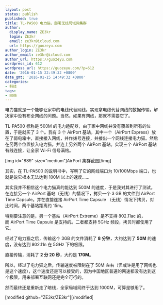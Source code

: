```yaml
---
layout: post
status: publish
published: true
title: TL-PA500 电力猫，部署无线局域网集群
author:
  display_name: ZE3kr
  login: ZE3kr
  email: ze3kr@icloud.com
  url: https://guozeyu.com
author_login: ZE3kr
author_email: ze3kr@icloud.com
author_url: https://guozeyu.com
wordpress_id: 612
wordpress_url: https://guozeyu.com/?p=612
date: '2016-01-15 22:49:32 +0800'
date_gmt: '2016-01-15 14:49:32 +0800'
categories:
- 科技
tags:
- 网络
---
```

<p>电力猫就是一个能够让家中的电线代替网线，实现拿电缆代替网线的数据传输，解决家中没有布全网线的问题。当然，如果有网线，那就不需要它了。</p>
<p>TL-PA500 标称是 500M 的电力适配器，由于家中网线并没有覆盖到所有的位置，于是就买了 3 个。我有 3 个 AirPort 基站，其中一个（AirPort Express）放在了弱电箱中，直接接入网线，并作拨号连接，并接出一个网线连接电力猫。然后在另两个位置接入电力猫，并连上另外两个 AirPort 基站。实现三个 AirPort 基站有线连接，让全家 Wi-Fi 信号满格。</p>
<p>[img id="889" size="medium"]AirPort 集群截图[/img]</p>
<p>其实，在 TL<!--more-->-PA500 的说明书中，写明了它的网线端口为 10/100Mbps 端口，也就是说它根本无法达到 100M 以上的速度……</p>
<p>其实我并不相信这个电力猫真的能达到 500M 的速度，于是我对其进行了测试，在连接另一个 AirPort 基站（无线）的情况下，拷贝一个 3 GB 的文件到 AirPort Time Capsule。并在直接连接 AirPort Time Capsule （无线）情况下拷贝，对比时间，两个基站距离约 15m。</p>
<p>特别要注意的是，另一个基站（AirPort Extreme）是不支持 802.11ac 的，而 AirPort Time Capsule 是支持的。二者都支持 5GHz 频段，拷贝时都使用了它。</p>
<p>经过了电力猫之后，传输这个 3GB 的文件消耗了 <strong>8 分钟</strong>，大约达到了 <strong>50M</strong> 的速度，没有达到 802.11n 在 5GHz 下的极限。</p>
<p>直接传输，消耗了 <strong>2 分 20 秒</strong>，大约是 <strong>170M</strong>。</p>
<p>所以，经过了电力猫之后，传输速度被限制在了 50M 左右（但或许是用了网线也是这个速度），这个速度还是可以接受的，因为中国地区普遍的网速都没有达到这个极限，用来部署互联网还是完全可行的。</p>
<p>然而最终还是重新走了暗线，全家局域网终于达到 1000M，可算是够用了。</p>
<p>[modified github="ZE3kr/ZE3kr"][/modified]</p>
